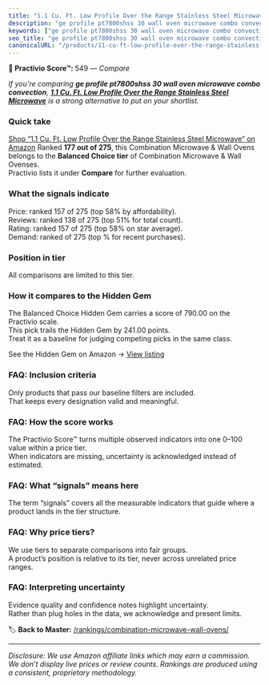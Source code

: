 ```yaml
---
title: "1.1 Cu. Ft. Low Profile Over the Range Stainless Steel Microwave"
description: "ge profile pt7800shss 30 wall oven microwave combo convection: Data-driven ranking using the Practivio Score™. Positioned by quality, value, demand, findabilit…"
keywords: ["ge profile pt7800shss 30 wall oven microwave combo convection"]
seo_title: "ge profile pt7800shss 30 wall oven microwave combo convection — Compare (2025)"
canonicalURL: "/products/11-cu-ft-low-profile-over-the-range-stainless-steel-microwave-B09YN1DGQ1/"
---
```


**🛒 Practivio Score™:** 549 — _Compare_


*If you're comparing **ge profile pt7800shss 30 wall oven microwave combo convection**, **[1.1 Cu. Ft. Low Profile Over the Range Stainless Steel Microwave](https://www.amazon.com/dp/B09YN1DGQ1?tag=practivio-20)** is a strong alternative to put on your shortlist.*
### Quick take
[Shop “1.1 Cu. Ft. Low Profile Over the Range Stainless Steel Microwave” on Amazon](https://www.amazon.com/dp/B09YN1DGQ1?tag=practivio-20)
Ranked **177 out of 275**, this Combination Microwave & Wall Ovens belongs to the **Balanced Choice tier** of Combination Microwave & Wall Ovenses.  
Practivio lists it under **Compare** for further evaluation.

### What the signals indicate
Price: ranked 157 of 275 (top 58% by affordability).  
Reviews: ranked 138 of 275 (top 51% for total count).  
Rating: ranked 157 of 275 (top 58% on star average).  
Demand: ranked  of 275 (top % for recent purchases).

### Position in tier
All comparisons are limited to this tier.

### How it compares to the Hidden Gem
The Balanced Choice Hidden Gem carries a score of 790.00 on the Practivio scale.  
This pick trails the Hidden Gem by 241.00 points.  
Treat it as a baseline for judging competing picks in the same class.  

See the Hidden Gem on Amazon → [View listing](https://www.amazon.com/dp/B07JYNPTX3?tag=practivio-20)

### FAQ: Inclusion criteria
Only products that pass our baseline filters are included.  
That keeps every designation valid and meaningful.

### FAQ: How the score works
The Practivio Score™ turns multiple observed indicators into one 0–100 value within a price tier.  
When indicators are missing, uncertainty is acknowledged instead of estimated.

### FAQ: What “signals” means here
The term “signals” covers all the measurable indicators that guide where a product lands in the tier structure.

### FAQ: Why price tiers?
We use tiers to separate comparisons into fair groups.  
A product’s position is relative to its tier, never across unrelated price ranges.

### FAQ: Interpreting uncertainty
Evidence quality and confidence notes highlight uncertainty.  
Rather than plug holes in the data, we acknowledge and present limits.

<!-- Missing template for Compare/CompareWithinPriceClass -->


🏷️ **Back to Master:** [/rankings/combination-microwave-wall-ovens/](/rankings/combination-microwave-wall-ovens/)

---
_Disclosure: We use Amazon affiliate links which may earn a commission. We don’t display live prices or review counts. Rankings are produced using a consistent, proprietary methodology._
